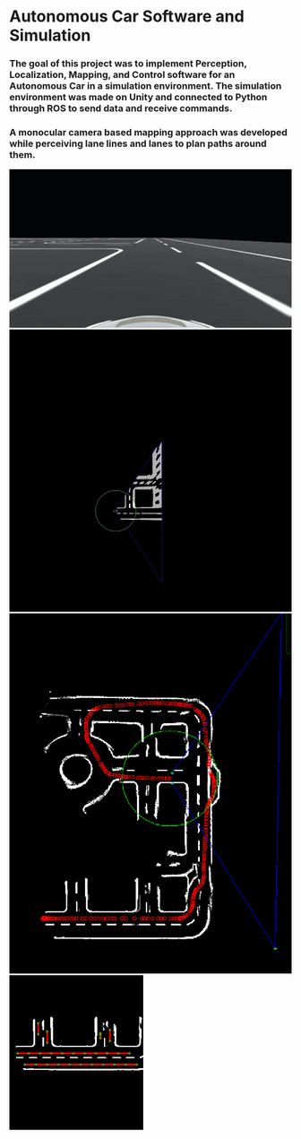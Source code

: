 # Autonomous Car Software and Simulation
### The goal of this project was to implement Perception, Localization, Mapping, and Control software for an Autonomous Car in a simulation environment. The simulation environment was made on Unity and connected to Python through ROS to send data and receive commands.
### A monocular camera based mapping approach was developed while perceiving lane lines and lanes to plan paths around them.

![](https://github.com/a14s/unity-car-simulation/blob/main/frames.gif)
![](https://github.com/a14s/unity-car-simulation/blob/main/map1.gif)
![](https://github.com/a14s/unity-car-simulation/blob/main/map2.png)
![](https://github.com/a14s/unity-car-simulation/blob/main/lanes.png)
